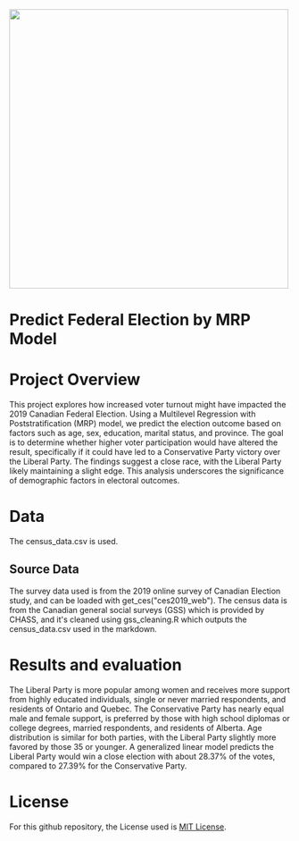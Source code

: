 <img src="https://media.licdn.com/dms/image/C4E12AQHcwl6rswFXkw/article-cover_image-shrink_600_2000/0/1600461296436?e=2147483647&v=beta&t=rheNneNwqloxmEfmSc2W-3fxS5AOokt0BbRYN0oHr4w" width="500" />

# Predict Federal Election by MRP Model

# Project Overview
This project explores how increased voter turnout might have impacted the 2019 Canadian Federal Election. Using a Multilevel Regression with Poststratification (MRP) model, we predict the election outcome based on factors such as age, sex, education, marital status, and province. The goal is to determine whether higher voter participation would have altered the result, specifically if it could have led to a Conservative Party victory over the Liberal Party. The findings suggest a close race, with the Liberal Party likely maintaining a slight edge. This analysis underscores the significance of demographic factors in electoral outcomes.

# Data
The census_data.csv is used.

## Source Data
The survey data used is from the 2019 online survey of Canadian Election study, and can be loaded with get_ces("ces2019_web").
The census data is from the Canadian general social surveys (GSS) which is provided by CHASS, and it's cleaned using gss_cleaning.R which outputs the census_data.csv used in the markdown.

# Results and evaluation
The Liberal Party is more popular among women and receives more support from highly educated individuals, single or never married respondents, and residents of Ontario and Quebec. The Conservative Party has nearly equal male and female support, is preferred by those with high school diplomas or college degrees, married respondents, and residents of Alberta. Age distribution is similar for both parties, with the Liberal Party slightly more favored by those 35 or younger. A generalized linear model predicts the Liberal Party would win a close election with about 28.37% of the votes, compared to 27.39% for the Conservative Party.

# License
For this github repository, the License used is [MIT License](https://opensource.org/license/mit/).
